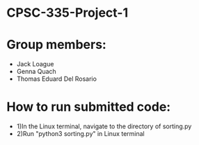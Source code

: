 # CPSC-335-Project-1
# Group members: 
* Jack Loague 
* Genna Quach
* Thomas Eduard Del Rosario

# How to run submitted code: 
  * 1)In the Linux terminal, navigate to the directory of sorting.py
  * 2)Run "python3 sorting.py" in Linux terminal
